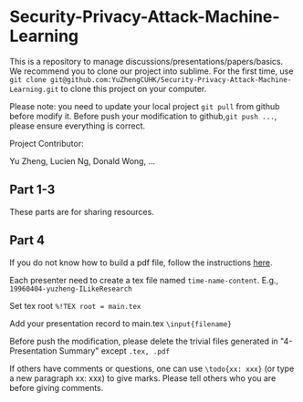 # Security-Privacy-Attack-Machine-Learning
This is a repository to manage discussions/presentations/papers/basics.
We recommend you to clone our project into sublime. For the first time, use ```git clone git@github.com:YuZhengCUHK/Security-Privacy-Attack-Machine-Learning.git``` to clone this project on your computer. 

Please note: you need to update your local project ```git pull``` from github before modify it. Before push your modification to github,```git push ...```, please ensure everything is correct.

Project Contributor:

Yu Zheng, Lucien Ng, Donald Wong, ...



## Part 1-3
These parts are for sharing resources.

## Part 4

If you do not know how to build a pdf file, follow the instructions [here](https://evgenii.com/blog/creating-pdf-from-latex-in-sublime-text-3/).

Each presenter need to create a tex file named ```time-name-content```.
E.g., ```19960404-yuzheng-ILikeResearch```

Set tex root ```%!TEX root = main.tex```

Add your presentation record to main.tex ```\input{filename}```

Before push the modification, please delete the trivial files generated in "4-Presentation Summary" except ```.tex, .pdf``` 

If others have comments or questions, one can use ```\todo{xx: xxx}``` (or type a new paragraph xx: xxx) to give marks. Please tell others who you are before giving comments.
